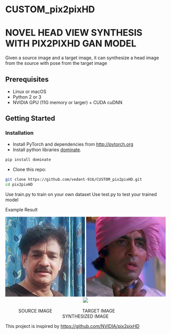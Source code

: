 # CUSTOM_pix2pixHD
# NOVEL HEAD VIEW SYNTHESIS WITH PIX2PIXHD GAN MODEL

Given a source image and a target image, it can synthesize a head image from the source with pose from the target image


## Prerequisites
- Linux or macOS
- Python 2 or 3
- NVIDIA GPU (11G memory or larger) + CUDA cuDNN

## Getting Started
### Installation
- Install PyTorch and dependencies from http://pytorch.org
- Install python libraries [dominate](https://github.com/Knio/dominate).
```bash
pip install dominate
```
- Clone this repo:
```bash
git clone https://github.com/vedant-916/CUSTOM_pix2pixHD.git
cd pix2pixHD
```
Use train.py to train on your own dataset
Use test.py to test your trained model

Example Result

<p align='center'>  
  <img src='https://github.com/vedant-916/CUSTOM_pix2pixHD/blob/main/SRC.png' width='250'/>
  <img src='https://github.com/vedant-916/CUSTOM_pix2pixHD/blob/main/TARGET.png' width='250'/>
  <img src='https://github.com/vedant-916/TEST/blob/main/CUSTOM_pix2pixHD/SYNTHESIZED.png' width='250'/>
</p>

<p align="center">
  SOURCE IMAGE  &nbsp;&nbsp;&nbsp;&nbsp;&nbsp;&nbsp;&nbsp;&nbsp;&nbsp;&nbsp;&nbsp;&nbsp;&nbsp;&nbsp;&nbsp;&nbsp;&nbsp;&nbsp;&nbsp;&nbsp;&nbsp;&nbsp;      TARGET IMAGE   &nbsp;&nbsp;&nbsp;&nbsp;&nbsp;&nbsp;&nbsp;&nbsp;&nbsp;&nbsp;&nbsp;&nbsp;&nbsp;&nbsp;&nbsp;&nbsp;&nbsp;&nbsp;&nbsp;&nbsp;&nbsp;&nbsp&nbsp;&nbsp;&nbsp;&nbsp;&nbsp;&nbsp;&nbsp;        SYNTHESIZED IMAGE
</p>

This project is inspired by https://github.com/NVIDIA/pix2pixHD



